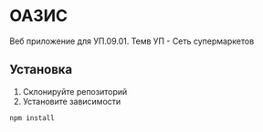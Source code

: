# ОАЗИС

Веб приложение для УП.09.01. Темв УП - Сеть супермаркетов

## Установка

1. Склонируйте репозиторий
2. Установите зависимости

```bash
npm install
